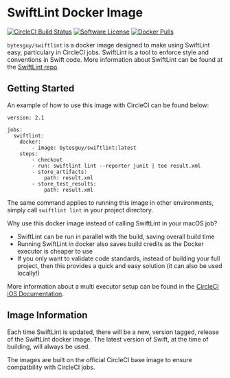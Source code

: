 <h1>SwiftLint Docker Image</h1>

[![CircleCI Build Status](https://circleci.com/gh/BytesGuy/swiftlint-docker.svg?style=shield)](https://circleci.com/gh/BytesGuy/swiftlint-docker) [![Software License](https://img.shields.io/badge/license-MIT-blue.svg)](https://raw.githubusercontent.com/BytesGuy/swiftlint-dockermaster/LICENSE) [![Docker Pulls](https://img.shields.io/docker/pulls/bytesguy/swiftlint-docker)](https://hub.docker.com/r/bytesguy/swiftlint)

`bytesguy/swiftlint` is a docker image designed to make using SwiftLint easy, particulary in CircleCI jobs. SwiftLint is a tool to enforce style and conventions in Swift code. More information about SwiftLint can be found at the [SwiftLint repo](https://github.com/realm/SwiftLint).

## Getting Started

An example of how to use this image with CircleCI can be found below:

```
version: 2.1

jobs:
  swiftlint:
    docker:
        - image: bytesguy/swiftlint:latest
    steps:
        - checkout
        - run: swiftlint lint --reporter junit | tee result.xml
        - store_artifacts:
            path: result.xml
        - store_test_results:
            path: result.xml
```

The same command applies to running this image in other environments, simply call `swiftlint lint` in your project directory.

Why use this docker image instead of calling SwiftLint in your macOS job?

- SwiftLint can be run in parallel with the build, saving overall build time
- Running SwiftLint in docker also saves build credits as the Docker executor is cheaper to use
- If you only want to validate code standards, instead of building your full project, then this provides a quick and easy solution (it can also be used locally!)

More information about a multi executor setup can be found in the [CircleCI iOS Documentation](https://circleci.com/docs/2.0/testing-ios/#using-multiple-executor-types-macos--docker).

## Image Information

Each time SwiftLint is updated, there will be a new, version tagged, release of the SwiftLint docker image. The latest version of Swift, at the time of building, will always be used.

The images are built on the official CircleCI base image to ensure compatbility with CircleCI jobs.